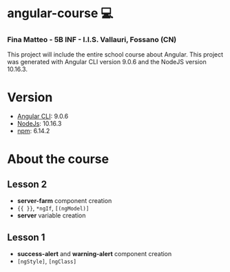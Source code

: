 # angular-course :computer:

### Fina Matteo - 5B INF - I.I.S. Vallauri, Fossano (CN)

This project will include the entire school course about Angular.
This project was generated with Angular CLI version 9.0.6 and the NodeJS version 10.16.3.

# Version

- [Angular CLI](https://angular.io): 9.0.6
- [NodeJs](https://nodejs.org): 10.16.3
- [npm](https://www.npmjs.com/): 6.14.2


# About the course

## Lesson 2

* **server-farm** component creation
* `{{ }}`, `*ngIf`, `[(ngModel)]`
* **server** variable creation

## Lesson 1

* **success-alert** and **warning-alert** component creation 
* `[ngStyle]`, `[ngClass]`
